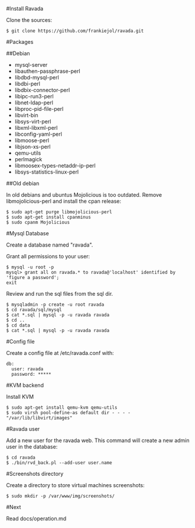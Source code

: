 #Install Ravada

Clone the sources:

    $ git clone https://github.com/frankiejol/ravada.git

#Packages

##Debian

- mysql-server
- libauthen-passphrase-perl
- libdbd-mysql-perl
- libdbi-perl
- libdbix-connector-perl
- libipc-run3-perl
- libnet-ldap-perl
- libproc-pid-file-perl
- libvirt-bin
- libsys-virt-perl
- libxml-libxml-perl
- libconfig-yaml-perl
- libmoose-perl
- libjson-xs-perl
- qemu-utils
- perlmagick
- libmoosex-types-netaddr-ip-perl
- libsys-statistics-linux-perl

##Old debian

In old debians and ubuntus Mojolicious is too outdated. Remove libmojolicious-perl and install the cpan release:

    $ sudo apt-get purge libmojolicious-perl
    $ sudo apt-get install cpanminus
    $ sudo cpanm Mojolicious

#Mysql Database

Create a database named "ravada". 

Grant all permissions to your user:

    $ mysql -u root -p
    mysql> grant all on ravada.* to ravada@'localhost' identified by 'figure a password';
    exit

Review and run the sql files from the sql dir.

    $ mysqladmin -p create -u root ravada
    $ cd ravada/sql/mysql
    $ cat *.sql | mysql -p -u ravada ravada
    $ cd ..
    $ cd data
    $ cat *.sql | mysql -p -u ravada ravada

#Config file

Create a config file at /etc/ravada.conf with:
    
    db:
      user: ravada
      password: *****

#KVM backend

Install KVM 

    $ sudo apt-get install qemu-kvm qemu-utils
    $ sudo virsh pool-define-as default dir - - - - "/var/lib/libvirt/images"

#Ravada user

Add a new user for the ravada web. This command will create a new admin user in the database:

    $ cd ravada
    $ ./bin/rvd_back.pl --add-user user.name

#Screenshots directory

Create a directory to store virtual machines screenshots:

    $ sudo mkdir -p /var/www/img/screenshots/

#Next

Read docs/operation.md
